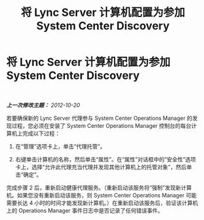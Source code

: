 ﻿---
title: 将 Lync Server 计算机配置为参加 System Center Discovery
TOCTitle: 将 Lync Server 计算机配置为参加 System Center Discovery
ms:assetid: 2f9c9cb0-3120-4571-9cd2-657c2123fe21
ms:mtpsurl: https://technet.microsoft.com/zh-cn/library/JJ204776(v=OCS.15)
ms:contentKeyID: 49312383
ms.date: 05/19/2016
mtps_version: v=OCS.15
ms.translationtype: HT
---

# 将 Lync Server 计算机配置为参加 System Center Discovery

 

_**上一次修改主题：** 2012-10-20_

若要确保新的 Lync Server 代理参与 System Center Operations Manager 的发现过程，您必须在安装了 System Center Operations Manager 控制台的每台计算机上完成以下过程：

1.  在“管理”选项卡上，单击“代理托管”。

2.  右键单击计算机的名称，然后单击“属性”。在“属性”对话框中的“安全性”选项卡上，选择“允许此代理充当代理并发现其他计算机上的托管对象”，然后单击“确定”。

完成步骤 2 后，重新启动健康代理服务。（重新启动该服务将“强制”发现新计算机。如果您没有重新启动该服务，则 System Center Operations Manager 可能需要长达 4 小时的时间才能发现新计算机。）在重新启动该服务后，验证该计算机上的 Operations Manager 事件日志中是否记录了任何错误事件。

